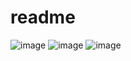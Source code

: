 # readme
![image](https://user-images.githubusercontent.com/65621310/132616460-6037b0b1-39a1-4f77-9cf8-c96d89c4d652.png)
![image](https://user-images.githubusercontent.com/65621310/132616512-baf73429-1013-48e4-9f43-d62e52d40649.png)
![image](https://user-images.githubusercontent.com/65621310/132616547-1b0e7373-aeca-43ab-b915-3c69f6bdfadd.png)

